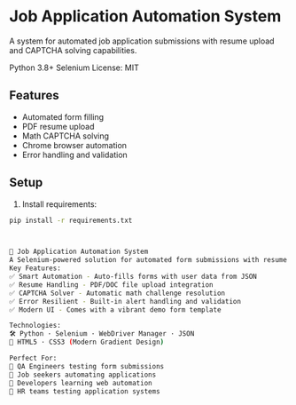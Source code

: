 # Job Application Automation System

A system for automated job application submissions with resume upload and CAPTCHA solving capabilities.

Python 3.8+
Selenium
License: MIT

## Features
- Automated form filling
- PDF resume upload
- Math CAPTCHA solving
- Chrome browser automation
- Error handling and validation

## Setup
1. Install requirements:
```bash
pip install -r requirements.txt



📌 Job Application Automation System
A Selenium-powered solution for automated form submissions with resume upload and CAPTCHA solving capabilities
Key Features:
✅ Smart Automation - Auto-fills forms with user data from JSON
✅ Resume Handling - PDF/DOC file upload integration
✅ CAPTCHA Solver - Automatic math challenge resolution
✅ Error Resilient - Built-in alert handling and validation
✅ Modern UI - Comes with a vibrant demo form template

Technologies:
🛠 Python · Selenium · WebDriver Manager · JSON
🎨 HTML5 · CSS3 (Modern Gradient Design)

Perfect For:
🔹 QA Engineers testing form submissions
🔹 Job seekers automating applications
🔹 Developers learning web automation
🔹 HR teams testing application systems
